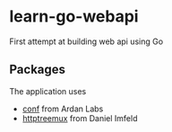 # learn-go-webapi
First attempt at building web api using Go

## Packages
The application uses 
- [conf](https://pkg.go.dev/github.com/ardanlabs/conf) from Ardan Labs
- [httptreemux]("github.com/dimfeld/httptreemux/v5") from Daniel Imfeld 
